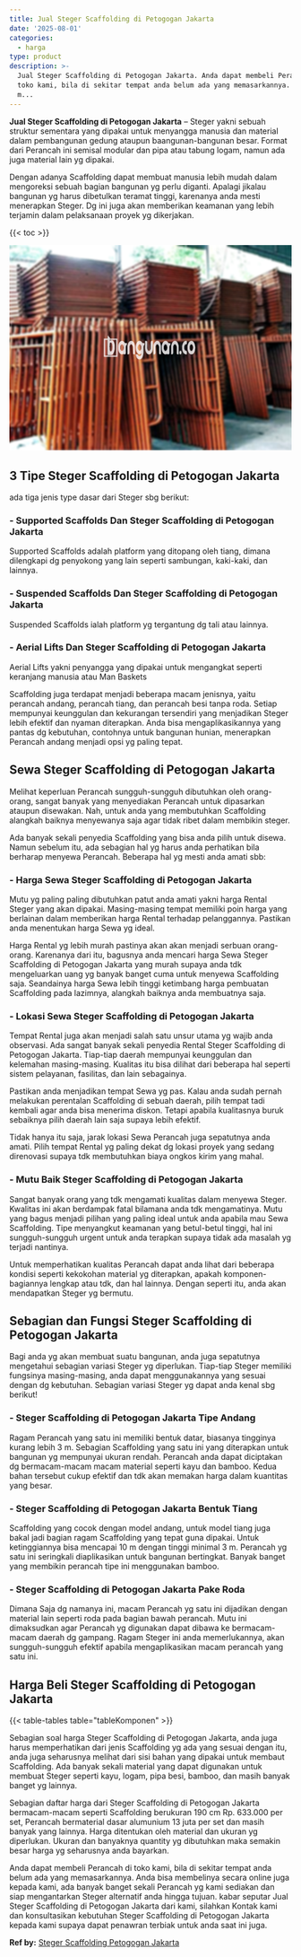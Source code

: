 ```yaml
---
title: Jual Steger Scaffolding di Petogogan Jakarta
date: '2025-08-01'
categories:
  - harga
type: product
description: >-
  Jual Steger Scaffolding di Petogogan Jakarta. Anda dapat membeli Perancah di
  toko kami, bila di sekitar tempat anda belum ada yang memasarkannya. Anda bisa
  m...
---
```


**Jual Steger Scaffolding di Petogogan Jakarta** – Steger yakni sebuah struktur sementara yang dipakai untuk menyangga manusia dan material dalam pembangunan gedung ataupun baangunan-bangunan besar. Format dari Perancah ini semisal modular dan pipa atau tabung logam, namun ada juga material lain yg dipakai.

Dengan adanya Scaffolding dapat membuat manusia lebih mudah dalam mengoreksi sebuah bagian bangunan yg perlu diganti. Apalagi jikalau bangunan yg harus dibetulkan teramat tinggi, karenanya anda mesti menerapkan Steger. Dg ini juga akan memberikan keamanan yang lebih terjamin dalam pelaksanaan proyek yg dikerjakan.

{{< toc >}}

![Jual Steger Scaffolding di Petogogan Jakarta](/images/sewa-scaffolding-steger-13.png)

## 3 Tipe Steger Scaffolding di Petogogan Jakarta

ada tiga jenis type dasar dari Steger sbg berikut:

### \- Supported Scaffolds Dan Steger Scaffolding di Petogogan Jakarta

Supported Scaffolds adalah platform yang ditopang oleh tiang, dimana dilengkapi dg penyokong yang lain seperti sambungan, kaki-kaki, dan lainnya.

### \- Suspended Scaffolds Dan Steger Scaffolding di Petogogan Jakarta

Suspended Scaffolds ialah platform yg tergantung dg tali atau lainnya.

### \- Aerial Lifts Dan Steger Scaffolding di Petogogan Jakarta

Aerial Lifts yakni penyangga yang dipakai untuk mengangkat seperti keranjang manusia atau Man Baskets

Scaffolding juga terdapat menjadi beberapa macam jenisnya, yaitu perancah andang, perancah tiang, dan perancah besi tanpa roda. Setiap mempunyai keunggulan dan kekurangan tersendiri yang menjadikan Steger lebih efektif dan nyaman diterapkan. Anda bisa mengaplikasikannya yang pantas dg kebutuhan, contohnya untuk bangunan hunian, menerapkan Perancah andang menjadi opsi yg paling tepat.

## Sewa Steger Scaffolding di Petogogan Jakarta

Melihat keperluan Perancah sungguh-sungguh dibutuhkan oleh orang-orang, sangat banyak yang menyediakan Perancah untuk dipasarkan ataupun disewakan. Nah, untuk anda yang membutuhkan Scaffolding alangkah baiknya menyewanya saja agar tidak ribet dalam membikin steger.

Ada banyak sekali penyedia Scaffolding yang bisa anda pilih untuk disewa. Namun sebelum itu, ada sebagian hal yg harus anda perhatikan bila berharap menyewa Perancah. Beberapa hal yg mesti anda amati sbb:

### \- Harga Sewa Steger Scaffolding di Petogogan Jakarta

Mutu yg paling paling dibutuhkan patut anda amati yakni harga Rental Steger yang akan dipakai. Masing-masing tempat memiliki poin harga yang berlainan dalam memberikan harga Rental terhadap pelanggannya. Pastikan anda menentukan harga Sewa yg ideal.

Harga Rental yg lebih murah pastinya akan akan menjadi serbuan orang-orang. Karenanya dari itu, bagusnya anda mencari harga Sewa Steger Scaffolding di Petogogan Jakarta yang murah supaya anda tdk mengeluarkan uang yg banyak banget cuma untuk menyewa Scaffolding saja. Seandainya harga Sewa lebih tinggi ketimbang harga pembuatan Scaffolding pada lazimnya, alangkah baiknya anda membuatnya saja.

### \- Lokasi Sewa Steger Scaffolding di Petogogan Jakarta

Tempat Rental juga akan menjadi salah satu unsur utama yg wajib anda observasi. Ada sangat banyak sekali penyedia Rental Steger Scaffolding di Petogogan Jakarta. Tiap-tiap daerah mempunyai keunggulan dan kelemahan masing-masing. Kualitas itu bisa dilihat dari beberapa hal seperti sistem pelayanan, fasilitas, dan lain sebagainya.

Pastikan anda menjadikan tempat Sewa yg pas. Kalau anda sudah pernah melakukan perentalan Scaffolding di sebuah daerah, pilih tempat tadi kembali agar anda bisa menerima diskon. Tetapi apabila kualitasnya buruk sebaiknya pilih daerah lain saja supaya lebih efektif.

Tidak hanya itu saja, jarak lokasi Sewa Perancah juga sepatutnya anda amati. Pilih tempat Rental yg paling dekat dg lokasi proyek yang sedang direnovasi supaya tdk membutuhkan biaya ongkos kirim yang mahal.

### \- Mutu Baik Steger Scaffolding di Petogogan Jakarta

Sangat banyak orang yang tdk mengamati kualitas dalam menyewa Steger. Kwalitas ini akan berdampak fatal bilamana anda tdk mengamatinya. Mutu yang bagus menjadi pilihan yang paling ideal untuk anda apabila mau Sewa Scaffolding. Tipe menyangkut keamanan yang betul-betul tinggi, hal ini sungguh-sungguh urgent untuk anda terapkan supaya tidak ada masalah yg terjadi nantinya.

Untuk memperhatikan kualitas Perancah dapat anda lihat dari beberapa kondisi seperti kekokohan material yg diterapkan, apakah komponen-bagiannya lengkap atau tdk, dan hal lainnya. Dengan seperti itu, anda akan mendapatkan Steger yg bermutu.

## Sebagian dan Fungsi Steger Scaffolding di Petogogan Jakarta

Bagi anda yg akan membuat suatu bangunan, anda juga sepatutnya mengetahui sebagian variasi Steger yg diperlukan. Tiap-tiap Steger memiliki fungsinya masing-masing, anda dapat menggunakannya yang sesuai dengan dg kebutuhan. Sebagian variasi Steger yg dapat anda kenal sbg berikut!

### \- Steger Scaffolding di Petogogan Jakarta Tipe Andang

Ragam Perancah yang satu ini memiliki bentuk datar, biasanya tingginya kurang lebih 3 m. Sebagian Scaffolding yang satu ini yang diterapkan untuk bangunan yg mempunyai ukuran rendah. Perancah anda dapat diciptakan dg bermacam-macam macam material seperti kayu dan bamboo. Kedua bahan tersebut cukup efektif dan tdk akan memakan harga dalam kuantitas yang besar.

### \- Steger Scaffolding di Petogogan Jakarta Bentuk Tiang

Scaffolding yang cocok dengan model andang, untuk model tiang juga bakal jadi bagian ragam Scaffolding yang tepat guna dipakai. Untuk ketinggiannya bisa mencapai 10 m dengan tinggi minimal 3 m. Perancah yg satu ini seringkali diaplikasikan untuk bangunan bertingkat. Banyak banget yang membikin perancah tipe ini menggunakan bamboo.

### \- Steger Scaffolding di Petogogan Jakarta Pake Roda

Dimana Saja dg namanya ini, macam Perancah yg satu ini dijadikan dengan material lain seperti roda pada bagian bawah perancah. Mutu ini dimaksudkan agar Perancah yg digunakan dapat dibawa ke bermacam-macam daerah dg gampang. Ragam Steger ini anda memerlukannya, akan sungguh-sungguh efektif apabila mengaplikasikan macam perancah yang satu ini.

## Harga Beli Steger Scaffolding di Petogogan Jakarta

{{< table-tables table="tableKomponen" >}}

Sebagian soal harga Steger Scaffolding di Petogogan Jakarta, anda juga harus memperhatikan dari jenis Scaffolding yg ada yang sesuai dengan itu, anda juga seharusnya melihat dari sisi bahan yang dipakai untuk membaut Scaffolding. Ada banyak sekali material yang dapat digunakan untuk membuat Steger seperti kayu, logam, pipa besi, bamboo, dan masih banyak banget yg lainnya.

Sebagian daftar harga dari Steger Scaffolding di Petogogan Jakarta bermacam-macam seperti Scaffolding berukuran 190 cm Rp. 633.000 per set, Perancah bermaterial dasar alumunium 13 juta per set dan masih banyak yang lainnya. Harga ditentukan oleh material dan ukuran yg diperlukan. Ukuran dan banyaknya quantity yg dibutuhkan maka semakin besar harga yg seharusnya anda bayarkan.

Anda dapat membeli Perancah di toko kami, bila di sekitar tempat anda belum ada yang memasarkannya. Anda bisa membelinya secara online juga kepada kami, ada banyak banget sekali Perancah yg kami sediakan dan siap mengantarkan Steger alternatif anda hingga tujuan. kabar seputar Jual Steger Scaffolding di Petogogan Jakarta dari kami, silahkan Kontak kami dan konsultasikan kebutuhan Steger Scaffolding di Petogogan Jakarta kepada kami supaya dapat penawran terbiak untuk anda saat ini juga.

**Ref by:** [Steger Scaffolding Petogogan Jakarta](https://id.wikipedia.org/wiki/Steger)
